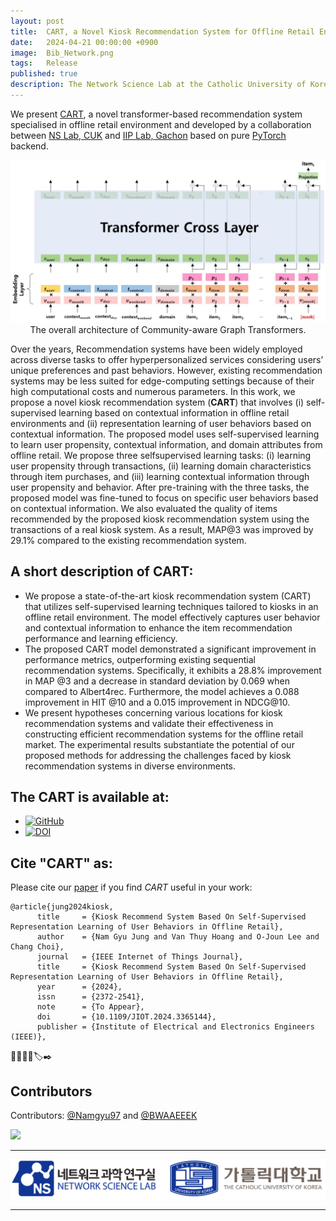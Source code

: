 ```yaml
---
layout: post
title:  CART, a Novel Kiosk Recommendation System for Offline Retail Environment
date:   2024-04-21 00:00:00 +0900
image:  Bib_Network.png
tags:   Release
published: true
description: The Network Science Lab at the Catholic University of Korea releases Context-Aware Residual Transformer, namely CART, a novel transformer-based recommendation system specialised in offline retail environment.
---
```


We present [CART](https://github.com/NSLab-CUK/Context-Aware-Residual-Transformer), a novel transformer-based recommendation system specialised in offline retail environment and developed by  a collaboration between [NS Lab, CUK](https://nslab-cuk.github.io/) and [IIP Lab, Gachon](http://iiplab.gachon.ac.kr/)  based on pure [PyTorch](https://github.com/pytorch/pytorch) backend.

<p align="center">
  <img src="/images/CART.jpg" alt="Graph Transformer Architecture" width="800">
  <br>
  <b></b> The overall architecture of Community-aware Graph Transformers.
</p>

Over the years, Recommendation systems have been widely employed across diverse tasks to offer hyperpersonalized services considering users’ unique preferences and past behaviors. However, existing recommendation systems may be less suited for edge-computing settings because of their high computational costs and numerous parameters. In this work, we propose a novel kiosk recommendation system (**CART**) that involves (i) self-supervised learning based on contextual information in offline retail environments and (ii) representation learning of user behaviors based on contextual information. The proposed model uses self-supervised learning to learn user propensity, contextual information, and domain attributes from offline retail. We propose three selfsupervised learning tasks: (i) learning user propensity through transactions, (ii) learning domain characteristics through item purchases, and (iii) learning contextual information through user propensity and behavior. After pre-training with the three tasks, the proposed model was fine-tuned to focus on specific user behaviors based on contextual information. We also evaluated the quality of items recommended by the proposed kiosk recommendation system using the transactions of a real kiosk system. As a result, MAP@3 was improved by 29.1% compared to the existing recommendation system.


## A short description of CART:

- We propose a state-of-the-art kiosk recommendation system (CART) that utilizes self-supervised learning techniques tailored to kiosks in an offline retail environment. The model effectively captures user behavior and contextual information to enhance the item recommendation
performance and learning efficiency.
- The proposed CART model demonstrated a significant improvement in performance metrics, outperforming existing sequential recommendation systems. Specifically, it exhibits a 28.8% improvement in MAP @3 and a decrease in standard deviation by 0.069 when compared to Albert4rec. Furthermore, the model achieves a 0.088 improvement in HIT @10 and a 0.015 improvement in NDCG@10.
- We present hypotheses concerning various locations for kiosk recommendation systems and validate their effectiveness in constructing efficient recommendation systems for the offline retail market. The experimental results substantiate the potential of our proposed methods for addressing the challenges faced by kiosk recommendation systems in diverse environments.


## The CART is available at:
* [![GitHub](https://img.shields.io/badge/GitHub-Data%20&%20Code-9B9B9B?style=flat-square&logo=GitHub)](https://github.com/NSLab-CUK/Context-Aware-Residual-Transformer)
* [![DOI](http://img.shields.io/:DOI-10.1109/ACCESS.2023.3324046-blue?style=flat-square)](https://ieeexplore.ieee.org/abstract/document/10433857)

## Cite "CART" as: 

Please cite our [paper](https://ieeexplore.ieee.org/abstract/document/10433857) if you find *CART* useful in your work:
```
@article{jung2024kiosk,
      title     = {Kiosk Recommend System Based On Self-Supervised Representation Learning of User Behaviors in Offline Retail}, 
      author    = {Nam Gyu Jung and Van Thuy Hoang and O-Joun Lee and Chang Choi},
      journal   = {IEEE Internet of Things Journal},
      title     = {Kiosk Recommend System Based On Self-Supervised Representation Learning of User Behaviors in Offline Retail},
      year      = {2024},
      issn      = {2372-2541},
      note      = {To Appear},
      doi       = {10.1109/JIOT.2024.3365144},
      publisher = {Institute of Electrical and Electronics Engineers (IEEE)},
```

:page_facing_up::woman_technologist::bookmark_tabs::label::black_nib:	

## Contributors

Contributors: [@Namgyu97](https://github.com/Namgyu97) and [@BWAAEEEK](https://github.com/BWAAEEEK)

<a href="https://github.com/NSLab-CUK/Kiosk-RecSys/graphs/contributors">
  <img src="https://contrib.rocks/image?repo=NSLab-CUK/Kiosk-RecSys" />
</a>


***

<a href="https://nslab-cuk.github.io/"><img src="https://github.com/NSLab-CUK/NSLab-CUK/raw/main/Logo_Dual_Wide.png"/></a>

***

